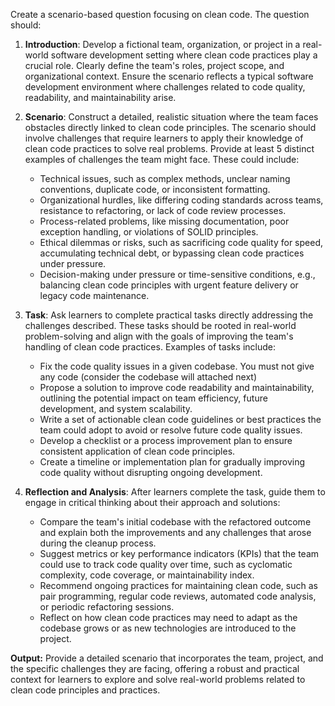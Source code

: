 Create a scenario-based question focusing on clean code. The question should:

1. **Introduction**: Develop a fictional team, organization, or project in a real-world software development setting where clean code practices play a crucial role. Clearly define the team's roles, project scope, and organizational context. Ensure the scenario reflects a typical software development environment where challenges related to code quality, readability, and maintainability arise.

2. **Scenario**: Construct a detailed, realistic situation where the team faces obstacles directly linked to clean code principles. The scenario should involve challenges that require learners to apply their knowledge of clean code practices to solve real problems. Provide at least 5 distinct examples of challenges the team might face. These could include:
   - Technical issues, such as complex methods, unclear naming conventions, duplicate code, or inconsistent formatting.
   - Organizational hurdles, like differing coding standards across teams, resistance to refactoring, or lack of code review processes.
   - Process-related problems, like missing documentation, poor exception handling, or violations of SOLID principles.
   - Ethical dilemmas or risks, such as sacrificing code quality for speed, accumulating technical debt, or bypassing clean code practices under pressure.
   - Decision-making under pressure or time-sensitive conditions, e.g., balancing clean code principles with urgent feature delivery or legacy code maintenance.

3. **Task**: Ask learners to complete practical tasks directly addressing the challenges described. These tasks should be rooted in real-world problem-solving and align with the goals of improving the team's handling of clean code practices. Examples of tasks include:
   - Fix the code quality issues in a given codebase. You must not give any code (consider the codebase will attached next)
   - Propose a solution to improve code readability and maintainability, outlining the potential impact on team efficiency, future development, and system scalability.
   - Write a set of actionable clean code guidelines or best practices the team could adopt to avoid or resolve future code quality issues.
   - Develop a checklist or a process improvement plan to ensure consistent application of clean code principles.
   - Create a timeline or implementation plan for gradually improving code quality without disrupting ongoing development.

4. **Reflection and Analysis**: After learners complete the task, guide them to engage in critical thinking about their approach and solutions:
   - Compare the team's initial codebase with the refactored outcome and explain both the improvements and any challenges that arose during the cleanup process.
   - Suggest metrics or key performance indicators (KPIs) that the team could use to track code quality over time, such as cyclomatic complexity, code coverage, or maintainability index.
   - Recommend ongoing practices for maintaining clean code, such as pair programming, regular code reviews, automated code analysis, or periodic refactoring sessions.
   - Reflect on how clean code practices may need to adapt as the codebase grows or as new technologies are introduced to the project.

**Output:** Provide a detailed scenario that incorporates the team, project, and the specific challenges they are facing, offering a robust and practical context for learners to explore and solve real-world problems related to clean code principles and practices.